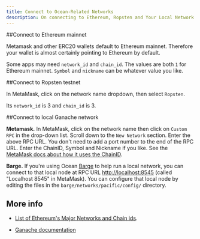 ```yaml
---
title: Connect to Ocean-Related Networks
description: On connecting to Ethereum, Ropsten and Your Local Network.
---
```


##Connect to Ethereum mainnet

Metamask and other ERC20 wallets default to Ethereum mainnet. Therefore your wallet is almost certainly pointing to Ethereum by default.

Some apps may need `network_id` and `chain_id`. The values are both `1` for Ethereum mainnet. `Symbol` and `nickname` can be whatever value you like.

##Connect to Ropsten testnet

In MetaMask, click on the network name dropdown, then select `Ropsten`.

Its `network_id` is 3 and `chain_id` is 3.

##Connect to local Ganache network

**Metamask.** In MetaMask, click on the network name then click on `Custom RPC` in the drop-down list. Scroll down to the `New Network` section. Enter the above RPC URL. You don't need to add a port number to the end of the RPC URL. Enter the ChainID, Symbol and Nickname if you like. See the [MetaMask docs about how it uses the ChainID](https://metamask.github.io/metamask-docs/Main_Concepts/Sending_Transactions).

**Barge.** If you're using Ocean [Barge](https://github.com/oceanprotocol/barge) to help run a local network, you can connect to that local node at RPC URL [http://localhost:8545](http://localhost:8545) (called "Localhost 8545" in MetaMask). You can configure that local node by editing the files in the `barge/networks/pacific/config/` directory.

## More info

- [List of Ethereum's Major Networks and Chain ids](https://medium.com/@piyopiyo/list-of-ethereums-major-network-and-chain-ids-2bc58e928508). 

- [Ganache documentation](https://www.trufflesuite.com/ganache) 


